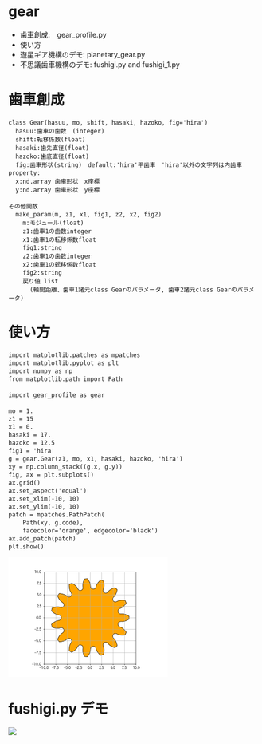 # gear
- 歯車創成:　gear_profile.py
- 使い方
- 遊星ギア機構のデモ: planetary_gear.py
- 不思議歯車機構のデモ: fushigi.py and fushigi_1.py
# 歯車創成
```
class Gear(hasuu, mo, shift, hasaki, hazoko, fig='hira')
  hasuu:歯車の歯数　(integer)
  shift:転移係数(float)
  hasaki:歯先直径(float)
  hazoko:歯底直径(float)
  fig:歯車形状(string)　default:'hira'平歯車　'hira'以外の文字列は内歯車
property:
  x:nd.array 歯車形状　x座標
  y:nd.array 歯車形状　y座標
  
その他関数
  make_param(m, z1, x1, fig1, z2, x2, fig2)
    m:モジュール(float)
    z1:歯車1の歯数integer
    x1:歯車1の転移係数float
    fig1:string
    z2:歯車1の歯数integer
    x2:歯車1の転移係数float
    fig2:string
    戻り値 list
      (軸間距離、歯車1諸元class Gearのパラメータ, 歯車2諸元class Gearのパラメータ)
```
# 使い方
```
import matplotlib.patches as mpatches
import matplotlib.pyplot as plt
import numpy as np
from matplotlib.path import Path

import gear_profile as gear

mo = 1.
z1 = 15
x1 = 0.
hasaki = 17.
hazoko = 12.5
fig1 = 'hira'
g = gear.Gear(z1, mo, x1, hasaki, hazoko, 'hira')
xy = np.column_stack((g.x, g.y))
fig, ax = plt.subplots()
ax.grid()
ax.set_aspect('equal')
ax.set_xlim(-10, 10)
ax.set_ylim(-10, 10)
patch = mpatches.PathPatch(
    Path(xy, g.code),
    facecolor='orange', edgecolor='black')
ax.add_patch(patch)
plt.show()
```
![](img/gear.png)
# fushigi.py デモ
![](img/fushigi.gif)
         